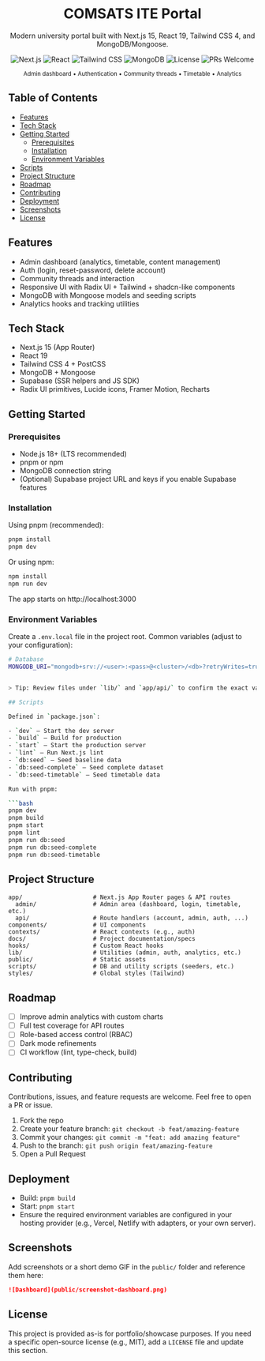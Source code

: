 <div align="center">

# COMSATS ITE Portal

Modern university portal built with Next.js 15, React 19, Tailwind CSS 4, and MongoDB/Mongoose.

<!-- Badges -->
<p>
  <img alt="Next.js" src="https://img.shields.io/badge/Next.js-15-black?logo=nextdotjs&logoColor=white" />
  <img alt="React" src="https://img.shields.io/badge/React-19-61DAFB?logo=react&logoColor=white" />
  <img alt="Tailwind CSS" src="https://img.shields.io/badge/Tailwind_CSS-4-06B6D4?logo=tailwindcss&logoColor=white" />
  <img alt="MongoDB" src="https://img.shields.io/badge/MongoDB-Mongoose-47A248?logo=mongodb&logoColor=white" />
  <img alt="License" src="https://img.shields.io/badge/License-Custom-lightgrey" />
  <img alt="PRs Welcome" src="https://img.shields.io/badge/PRs-welcome-brightgreen.svg" />
  
</p>

<sub>Admin dashboard • Authentication • Community threads • Timetable • Analytics</sub>

</div>

## Table of Contents

- [Features](#features)
- [Tech Stack](#tech-stack)
- [Getting Started](#getting-started)
  - [Prerequisites](#prerequisites)
  - [Installation](#installation)
  - [Environment Variables](#environment-variables)
- [Scripts](#scripts)
- [Project Structure](#project-structure)
- [Roadmap](#roadmap)
- [Contributing](#contributing)
- [Deployment](#deployment)
- [Screenshots](#screenshots)
- [License](#license)


## Features

- Admin dashboard (analytics, timetable, content management)
- Auth (login, reset-password, delete account)
- Community threads and interaction
- Responsive UI with Radix UI + Tailwind + shadcn-like components
- MongoDB with Mongoose models and seeding scripts
- Analytics hooks and tracking utilities

## Tech Stack

- Next.js 15 (App Router)
- React 19
- Tailwind CSS 4 + PostCSS
- MongoDB + Mongoose
- Supabase (SSR helpers and JS SDK)
- Radix UI primitives, Lucide icons, Framer Motion, Recharts

## Getting Started

### Prerequisites

- Node.js 18+ (LTS recommended)
- pnpm or npm
- MongoDB connection string
- (Optional) Supabase project URL and keys if you enable Supabase features

### Installation

Using pnpm (recommended):

```bash
pnpm install
pnpm dev
```

Or using npm:

```bash
npm install
npm run dev
```

The app starts on http://localhost:3000

### Environment Variables

Create a `.env.local` file in the project root. Common variables (adjust to your configuration):

```bash
# Database
MONGODB_URI="mongodb+srv://<user>:<pass>@<cluster>/<db>?retryWrites=true&w=majority"


> Tip: Review files under `lib/` and `app/api/` to confirm the exact variables used by your deployment.

## Scripts

Defined in `package.json`:

- `dev` – Start the dev server
- `build` – Build for production
- `start` – Start the production server
- `lint` – Run Next.js lint
- `db:seed` – Seed baseline data
- `db:seed-complete` – Seed complete dataset
- `db:seed-timetable` – Seed timetable data

Run with pnpm:

```bash
pnpm dev
pnpm build
pnpm start
pnpm lint
pnpm run db:seed
pnpm run db:seed-complete
pnpm run db:seed-timetable
```

## Project Structure

```
app/                    # Next.js App Router pages & API routes
  admin/                # Admin area (dashboard, login, timetable, etc.)
  api/                  # Route handlers (account, admin, auth, ...)
components/             # UI components
contexts/               # React contexts (e.g., auth)
docs/                   # Project documentation/specs
hooks/                  # Custom React hooks
lib/                    # Utilities (admin, auth, analytics, etc.)
public/                 # Static assets
scripts/                # DB and utility scripts (seeders, etc.)
styles/                 # Global styles (Tailwind)
```

## Roadmap

- [ ] Improve admin analytics with custom charts
- [ ] Full test coverage for API routes
- [ ] Role-based access control (RBAC)
- [ ] Dark mode refinements
- [ ] CI workflow (lint, type-check, build)

## Contributing

Contributions, issues, and feature requests are welcome. Feel free to open a PR or issue.

1. Fork the repo
2. Create your feature branch: `git checkout -b feat/amazing-feature`
3. Commit your changes: `git commit -m "feat: add amazing feature"`
4. Push to the branch: `git push origin feat/amazing-feature`
5. Open a Pull Request

## Deployment

- Build: `pnpm build`
- Start: `pnpm start`
- Ensure the required environment variables are configured in your hosting provider (e.g., Vercel, Netlify with adapters, or your own server).

## Screenshots

Add screenshots or a short demo GIF in the `public/` folder and reference them here:

```md
![Dashboard](public/screenshot-dashboard.png)
```

## License

This project is provided as-is for portfolio/showcase purposes. If you need a specific open-source license (e.g., MIT), add a `LICENSE` file and update this section.

